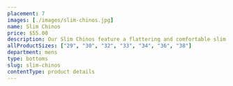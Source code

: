 ```yaml
---
placement: 7
images: [./images/slim-chinos.jpg]
name: Slim Chinos
price: $55.00
description: Our Slim Chinos feature a flattering and comfortable slim fit that contours to your body, providing a sharp and polished silhouette. The pants are made from a high-quality cotton fabric that's both durable and breathable, ensuring maximum comfort and versatility.
allProductSizes: ["29", "30", "32", "33", "34", "36", "38"]
department: mens
type: bottoms
slug: slim-chinos
contentType: product details
---
```

